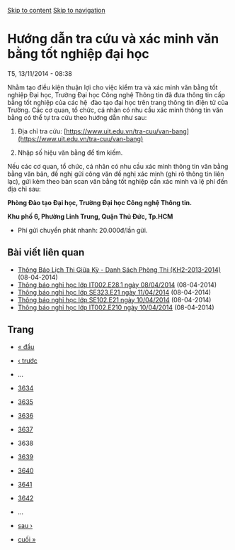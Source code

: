 [Skip to content](https://daa.uit.edu.vn/thongbao/huong-dan-tra-cuu-va-xac-minh-van-bang-tot-nghiep-dai-hoc?page=3637#main)
 [Skip to navigation](https://daa.uit.edu.vn/thongbao/huong-dan-tra-cuu-va-xac-minh-van-bang-tot-nghiep-dai-hoc?page=3637#main-nav)

Hướng dẫn tra cứu và xác minh văn bằng tốt nghiệp đại học
=========================================================

T5, 13/11/2014 - 08:38

Nhằm tạo điều kiện thuận lợi cho việc kiểm tra và xác minh văn bằng tốt nghiệp Đại học, Trường Đại học Công nghệ Thông tin đã đưa thông tin cấp bằng tốt nghiệp của các hệ  đào tạo đại học trên trang thông tin điện tử của Trường. Các cơ quan, tổ chức, cá nhân có nhu cầu xác minh thông tin văn bằng có thể tự tra cứu theo hướng dẫn như sau:

1.  Địa chỉ tra cứu: [https://www.uit.edu.vn/tra-cuu/van-bang](https://www.uit.edu.vn/tra-cuu/van-bang)
    
2.  Nhập số hiệu văn bằng để tìm kiếm.

Nếu các cơ quan, tổ chức, cá nhân có nhu cầu xác minh thông tin văn bằng bằng văn bản, đề nghị gửi công văn đề nghị xác minh (ghi rõ thông tin liên lạc), gửi kèm theo bản scan văn bằng tốt nghiệp cần xác minh và lệ phí đến địa chỉ sau:  

**Phòng Đào tạo Đại học, Trường Đại học Công nghệ Thông tin.**

**Khu phố 6, Phường Linh Trung, Quận Thủ Đức, Tp.HCM**

*   Phí gửi chuyển phát nhanh: 20.000đ/lần gửi.

Bài viết liên quan
------------------

*   [Thông Báo Lịch Thi Giữa Kỳ - Danh Sách Phòng Thi (KH2-2013-2014)](https://daa.uit.edu.vn/thongbao/thong-bao-lich-thi-giua-ky-danh-sach-phong-thi-kh2-2013-2014)
     (08-04-2014)
*   [Thông báo nghỉ học lớp IT002.E28.1 ngày 08/04/2014](https://daa.uit.edu.vn/thongbao/thong-bao-nghi-hoc-lop-it002e281-ngay-08042014)
     (08-04-2014)
*   [Thông báo nghỉ học lớp SE323.E21 ngày 11/04/2014](https://daa.uit.edu.vn/thongbao/thong-bao-nghi-hoc-lop-se323e21-ngay-11042014)
     (08-04-2014)
*   [Thông báo nghỉ học lớp SE102.E21 ngày 10/04/2014](https://daa.uit.edu.vn/thongbao/thong-bao-nghi-hoc-lop-se102e21-ngay-10042014)
     (08-04-2014)
*   [Thông báo nghỉ học lớp IT002.E210 ngày 10/04/2014](https://daa.uit.edu.vn/thongbao/thong-bao-nghi-hoc-lop-it002e210-ngay-10042014)
     (08-04-2014)

Trang
-----

*   [« đầu](https://daa.uit.edu.vn/thongbao/huong-dan-tra-cuu-va-xac-minh-van-bang-tot-nghiep-dai-hoc "Đến trang đầu tiên")
    
*   [‹ trước](https://daa.uit.edu.vn/thongbao/huong-dan-tra-cuu-va-xac-minh-van-bang-tot-nghiep-dai-hoc?page=3636 "Đến trang kế trước")
    
*   …
*   [3634](https://daa.uit.edu.vn/thongbao/huong-dan-tra-cuu-va-xac-minh-van-bang-tot-nghiep-dai-hoc?page=3633 "Đến trang 3634")
    
*   [3635](https://daa.uit.edu.vn/thongbao/huong-dan-tra-cuu-va-xac-minh-van-bang-tot-nghiep-dai-hoc?page=3634 "Đến trang 3635")
    
*   [3636](https://daa.uit.edu.vn/thongbao/huong-dan-tra-cuu-va-xac-minh-van-bang-tot-nghiep-dai-hoc?page=3635 "Đến trang 3636")
    
*   [3637](https://daa.uit.edu.vn/thongbao/huong-dan-tra-cuu-va-xac-minh-van-bang-tot-nghiep-dai-hoc?page=3636 "Đến trang 3637")
    
*   3638
*   [3639](https://daa.uit.edu.vn/thongbao/huong-dan-tra-cuu-va-xac-minh-van-bang-tot-nghiep-dai-hoc?page=3638 "Đến trang 3639")
    
*   [3640](https://daa.uit.edu.vn/thongbao/huong-dan-tra-cuu-va-xac-minh-van-bang-tot-nghiep-dai-hoc?page=3639 "Đến trang 3640")
    
*   [3641](https://daa.uit.edu.vn/thongbao/huong-dan-tra-cuu-va-xac-minh-van-bang-tot-nghiep-dai-hoc?page=3640 "Đến trang 3641")
    
*   [3642](https://daa.uit.edu.vn/thongbao/huong-dan-tra-cuu-va-xac-minh-van-bang-tot-nghiep-dai-hoc?page=3641 "Đến trang 3642")
    
*   …
*   [sau ›](https://daa.uit.edu.vn/thongbao/huong-dan-tra-cuu-va-xac-minh-van-bang-tot-nghiep-dai-hoc?page=3638 "Đến trang kế sau")
    
*   [cuối »](https://daa.uit.edu.vn/thongbao/huong-dan-tra-cuu-va-xac-minh-van-bang-tot-nghiep-dai-hoc?page=3863 "Đến trang cuối cùng")